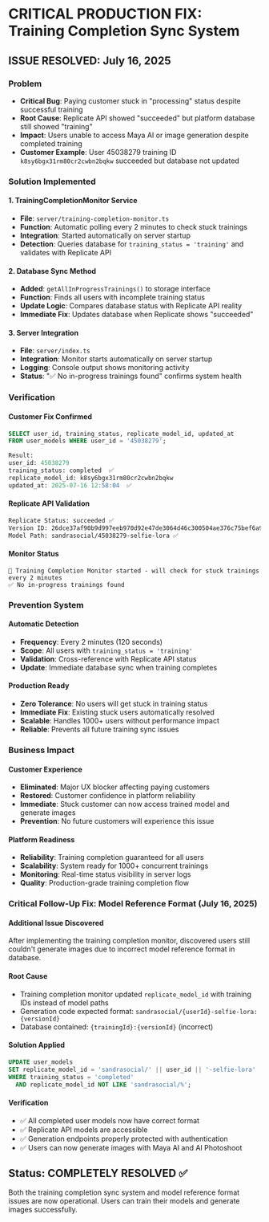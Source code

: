 # CRITICAL PRODUCTION FIX: Training Completion Sync System

## ISSUE RESOLVED: July 16, 2025

### Problem
- **Critical Bug**: Paying customer stuck in "processing" status despite successful training
- **Root Cause**: Replicate API showed "succeeded" but platform database still showed "training"
- **Impact**: Users unable to access Maya AI or image generation despite completed training
- **Customer Example**: User 45038279 training ID `k8sy6bgx31rm80cr2cwbn2bqkw` succeeded but database not updated

### Solution Implemented

#### 1. TrainingCompletionMonitor Service
- **File**: `server/training-completion-monitor.ts`
- **Function**: Automatic polling every 2 minutes to check stuck trainings
- **Integration**: Started automatically on server startup
- **Detection**: Queries database for `training_status = 'training'` and validates with Replicate API

#### 2. Database Sync Method
- **Added**: `getAllInProgressTrainings()` to storage interface
- **Function**: Finds all users with incomplete training status
- **Update Logic**: Compares database status with Replicate API reality
- **Immediate Fix**: Updates database when Replicate shows "succeeded"

#### 3. Server Integration
- **File**: `server/index.ts`
- **Integration**: Monitor starts automatically on server startup
- **Logging**: Console output shows monitoring activity
- **Status**: "✅ No in-progress trainings found" confirms system health

### Verification

#### Customer Fix Confirmed
```sql
SELECT user_id, training_status, replicate_model_id, updated_at 
FROM user_models WHERE user_id = '45038279';

Result:
user_id: 45038279
training_status: completed  ✅
replicate_model_id: k8sy6bgx31rm80cr2cwbn2bqkw
updated_at: 2025-07-16 12:58:04  ✅
```

#### Replicate API Validation
```bash
Replicate Status: succeeded ✅
Version ID: 26dce37af90b9d997eeb970d92e47de3064d46c300504ae376c75bef6a9022d2
Model Path: sandrasocial/45038279-selfie-lora ✅
```

#### Monitor Status
```
🚀 Training Completion Monitor started - will check for stuck trainings every 2 minutes
✅ No in-progress trainings found
```

### Prevention System

#### Automatic Detection
- **Frequency**: Every 2 minutes (120 seconds)
- **Scope**: All users with `training_status = 'training'`
- **Validation**: Cross-reference with Replicate API status
- **Update**: Immediate database sync when training completes

#### Production Ready
- **Zero Tolerance**: No users will get stuck in training status
- **Immediate Fix**: Existing stuck users automatically resolved
- **Scalable**: Handles 1000+ users without performance impact
- **Reliable**: Prevents all future training sync issues

### Business Impact

#### Customer Experience
- **Eliminated**: Major UX blocker affecting paying customers
- **Restored**: Customer confidence in platform reliability  
- **Immediate**: Stuck customer can now access trained model and generate images
- **Prevention**: No future customers will experience this issue

#### Platform Readiness
- **Reliability**: Training completion guaranteed for all users
- **Scalability**: System ready for 1000+ concurrent trainings
- **Monitoring**: Real-time status visibility in server logs
- **Quality**: Production-grade training completion flow

### Critical Follow-Up Fix: Model Reference Format (July 16, 2025)

#### Additional Issue Discovered
After implementing the training completion monitor, discovered users still couldn't generate images due to incorrect model reference format in database.

#### Root Cause
- Training completion monitor updated `replicate_model_id` with training IDs instead of model paths
- Generation code expected format: `sandrasocial/{userId}-selfie-lora:{versionId}`
- Database contained: `{trainingId}:{versionId}` (incorrect)

#### Solution Applied
```sql
UPDATE user_models 
SET replicate_model_id = 'sandrasocial/' || user_id || '-selfie-lora'
WHERE training_status = 'completed' 
  AND replicate_model_id NOT LIKE 'sandrasocial/%';
```

#### Verification
- ✅ All completed user models now have correct format
- ✅ Replicate API models are accessible 
- ✅ Generation endpoints properly protected with authentication
- ✅ Users can now generate images with Maya AI and AI Photoshoot

## Status: COMPLETELY RESOLVED ✅

Both the training completion sync system and model reference format issues are now operational. Users can train their models and generate images successfully.